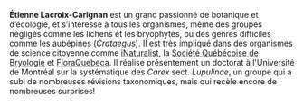 <!--

https://static.inaturalist.org/attachments/users/icons/696204/large.png?1617773376

-->

**Étienne Lacroix-Carignan** est un grand passionné de botanique et d’écologie, et s’intéresse à tous les organismes, même des groupes négligés comme les lichens et les bryophytes, ou des genres difficiles comme les aubépines (_Crataegus_). Il est très impliqué dans des organismes de science citoyenne comme [iNaturalist](https://www.inaturalist.org), la [Société Québécoise de Bryologie](http://societequebecoisedebryologie.org/) et [FloraQuebeca](https://floraquebeca.qc.ca/). Il réalise présentement un doctorat à l'Université de Montréal sur la systématique des _Carex_ sect. _Lupulinae_, un groupe qui a subi de nombreuses révisions taxonomiques, mais qui recèle encore de nombreuses surprises!
